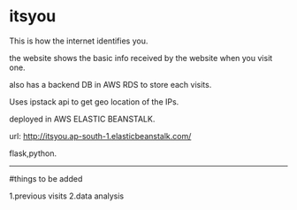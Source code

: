 # itsyou


This is how the internet identifies you.

the website shows the basic info received by the website when you visit one.

also has a backend DB in AWS RDS to store each visits.

Uses ipstack api to get geo location of the IPs.

deployed in AWS ELASTIC BEANSTALK.

url:  http://itsyou.ap-south-1.elasticbeanstalk.com/


flask,python.

------------------------------------------------------------------------------------------------

#things to be added

1.previous visits
2.data analysis


